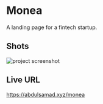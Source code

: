 # Monea
A landing page for a fintech startup.

## Shots
<img src="assets/screenshot.png" alt="project screenshot">


## Live URL
https://abdulsamad.xyz/monea
